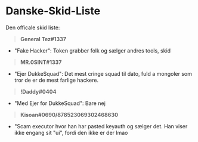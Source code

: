 # Danske-Skid-Liste
Den officale skid liste:



> **General Tez#1337**
- "Fake Hacker": Token grabber folk og sælger andres tools, skid

> **MR.0SINT#1337**
- "Ejer DukkeSquad": Det mest cringe squad til dato, fuld a mongoler som tror de er de mest farlige hackere.

> **!Daddy#0404**
- "Med Ejer for DukkeSquad": Bare nej

> **Kisoan#0690/878523069302468630**
- "Scam executor hvor han har pasted keyauth og sælger det. Han viser ikke engang sit "ui", fordi den ikke er der lmao


